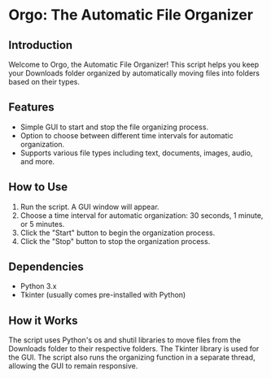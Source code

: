 
# Orgo: The Automatic File Organizer

## Introduction
Welcome to Orgo, the Automatic File Organizer! This script helps you keep your Downloads folder organized by automatically moving files into folders based on their types.

## Features
- Simple GUI to start and stop the file organizing process.
- Option to choose between different time intervals for automatic organization.
- Supports various file types including text, documents, images, audio, and more.

## How to Use
1. Run the script. A GUI window will appear.
2. Choose a time interval for automatic organization: 30 seconds, 1 minute, or 5 minutes.
3. Click the "Start" button to begin the organization process.
4. Click the "Stop" button to stop the organization process.

## Dependencies
- Python 3.x
- Tkinter (usually comes pre-installed with Python)

## How it Works
The script uses Python's os and shutil libraries to move files from the Downloads folder to their respective folders. The Tkinter library is used for the GUI. The script also runs the organizing function in a separate thread, allowing the GUI to remain responsive.

